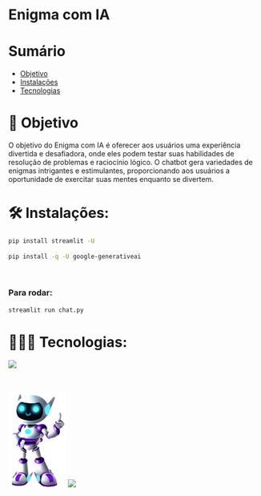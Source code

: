 # Enigma com IA

# Sumário <br id="topo">
- [Objetivo](#objetivo)
- [Instalações](#instalações)
- [Tecnologias](#tecnologias)



# 🎯 Objetivo <a name="objetivo"></a>
O objetivo do Enigma com IA é oferecer aos usuários uma experiência divertida e desafiadora, onde eles podem testar suas habilidades de resolução de problemas e raciocínio lógico. O chatbot gera variedades de enigmas intrigantes e estimulantes, proporcionando aos usuários a oportunidade de exercitar suas mentes enquanto se divertem.


# 🛠️ Instalações:
```sh
pip install streamlit -U
```
```sh
pip install -q -U google-generativeai
```
<br>

### Para rodar: 
```sh 
streamlit run chat.py
```

# 👩🏽‍💻 Tecnologias:
[![](https://img.shields.io/badge/%20-Python-3b7099?style=for-the-badge&logo=python&logoColor=f8d558)](https://www.python.org/) 

<br>

<img src="https://github.com/Sarah781/Chatbot-Alura/blob/main/Robo.png" width=115> <a href="https://www.linkedin.com/in/sarah-santana-843394200/" target="_blank"><img src="https://img.shields.io/badge/-LinkedIn-%230077B5?style=for-the-badge&logo=linkedin&logoColor=white" target="_blank"></a>


